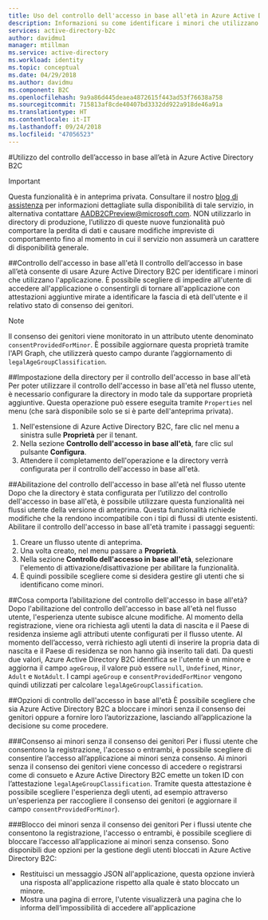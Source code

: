 ```yaml
---
title: Uso del controllo dell'accesso in base all'età in Azure Active Directory B2C | Microsoft Docs
description: Informazioni su come identificare i minori che utilizzano l'applicazione.
services: active-directory-b2c
author: davidmu1
manager: mtillman
ms.service: active-directory
ms.workload: identity
ms.topic: conceptual
ms.date: 04/29/2018
ms.author: davidmu
ms.component: B2C
ms.openlocfilehash: 9a9a86d445deaea4872615f443ad53f76638a758
ms.sourcegitcommit: 715813af8cde40407bd3332dd922a918de46a91a
ms.translationtype: HT
ms.contentlocale: it-IT
ms.lasthandoff: 09/24/2018
ms.locfileid: "47056523"
---
```

#<a name="using-age-gating-in-azure-ad-b2c"></a>Utilizzo del controllo dell’accesso in base all’età in Azure Active Directory B2C

>[!IMPORTANT]
>Questa funzionalità è in anteprima privata.  Consultare il nostro [blog di assistenza](https://blogs.msdn.microsoft.com/azureadb2c/) per informazioni dettagliate sulla disponibilità di tale servizio, in alternativa contattare AADB2CPreview@microsoft.com.  NON utilizzarlo in directory di produzione, l’utilizzo di queste nuove funzionalità può comportare la perdita di dati e causare modifiche impreviste di comportamento fino al momento in cui il servizio non assumerà un carattere di disponibilità generale.  
>

##<a name="age-gating"></a>Controllo dell'accesso in base all'età
Il controllo dell’accesso in base all’età consente di usare Azure Active Directory B2C per identificare i minori che utilizzano l'applicazione.  È possibile scegliere di impedire all'utente di accedere all'applicazione o consentirgli di tornare all'applicazione con attestazioni aggiuntive mirate a identificare la fascia di età dell'utente e il relativo stato di consenso dei genitori.  

>[!NOTE]
>Il consenso dei genitori viene monitorato in un attributo utente denominato `consentProvidedForMinor`.  È possibile aggiornare questa proprietà tramite l'API Graph, che utilizzerà questo campo durante l’aggiornamento di `legalAgeGroupClassification`.
>

##<a name="setting-up-your-directory-for-age-gating"></a>Impostazione della directory per il controllo dell'accesso in base all'età
Per poter utilizzare il controllo dell'accesso in base all'età nel flusso utente, è necessario configurare la directory in modo tale da supportare proprietà aggiuntive. Questa operazione può essere eseguita tramite `Properties` nel menu (che sarà disponibile solo se si è parte dell'anteprima privata).  
1. Nell'estensione di Azure Active Directory B2C, fare clic nel menu a sinistra sulle **Proprietà** per il tenant.
2. Nella sezione **Controllo dell'accesso in base all'età**, fare clic sul pulsante **Configura**.
3. Attendere il completamento dell'operazione e la directory verrà configurata per il controllo dell'accesso in base all'età.

##<a name="enabling-age-gating-in-your-user-flow"></a>Abilitazione del controllo dell'accesso in base all'età nel flusso utente
Dopo che la directory è stata configurata per l’utilizzo del controllo dell'accesso in base all'età, è possibile utilizzare questa funzionalità nei flussi utente della versione di anteprima.  Questa funzionalità richiede modifiche che la rendono incompatibile con i tipi di flussi di utente esistenti.  Abilitare il controllo dell'accesso in base all'età tramite i passaggi seguenti:
1. Creare un flusso utente di anteprima.
2. Una volta creato, nel menu passare a **Proprietà**.
3. Nella sezione **Controllo dell'accesso in base all'età**, selezionare l'elemento di attivazione/disattivazione per abilitare la funzionalità.
4. È quindi possibile scegliere come si desidera gestire gli utenti che si identificano come minori.

##<a name="what-does-enabling-age-gating-do"></a>Cosa comporta l’abilitazione del controllo dell'accesso in base all'età?
Dopo l'abilitazione del controllo dell'accesso in base all'età nel flusso utente, l'esperienza utente subisce alcune modifiche.  Al momento della registrazione, viene ora richiesta agli utenti la data di nascita e il Paese di residenza insieme agli attributi utente configurati per il flusso utente.  Al momento dell’accesso, verrà richiesto agli utenti di inserire la propria data di nascita e il Paese di residenza se non hanno già inserito tali dati.  Da questi due valori, Azure Active Directory B2C identifica se l'utente è un minore e aggiorna il campo `ageGroup`, il valore può essere `null`, `Undefined`, `Minor`, `Adult` e `NotAdult`.  I campi `ageGroup` e `consentProvidedForMinor` vengono quindi utilizzati per calcolare `legalAgeGroupClassification`. 

##<a name="age-gating-options"></a>Opzioni di controllo dell'accesso in base all'età
È possibile scegliere che sia Azure Active Directory B2C a bloccare i minori senza il consenso dei genitori oppure a fornire loro l’autorizzazione, lasciando all’applicazione la decisione su come procedere.  

###<a name="allowing-minors-without-parental-consent"></a>Consenso ai minori senza il consenso dei genitori
Per i flussi utente che consentono la registrazione, l'accesso o entrambi, è possibile scegliere di consentire l’accesso all’applicazione ai minori senza consenso.  Ai minori senza il consenso dei genitori viene concesso di accedere o registrarsi come di consueto e Azure Active Directory B2C emette un token ID con l’attestazione `legalAgeGroupClassification`.  Tramite questa attestazione è possibile scegliere l'esperienza degli utenti, ad esempio attraverso un'esperienza per raccogliere il consenso dei genitori (e aggiornare il campo `consentProvidedForMinor`).

###<a name="blocking-minors-without-parental-consent"></a>Blocco dei minori senza il consenso dei genitori
Per i flussi utente che consentono la registrazione, l'accesso o entrambi, è possibile scegliere di bloccare l’accesso all’applicazione ai minori senza consenso.  Sono disponibili due opzioni per la gestione degli utenti bloccati in Azure Active Directory B2C:
* Restituisci un messaggio JSON all'applicazione, questa opzione invierà una risposta all'applicazione rispetto alla quale è stato bloccato un minore.
* Mostra una pagina di errore, l'utente visualizzerà una pagina che lo informa dell’impossibilità di accedere all'applicazione